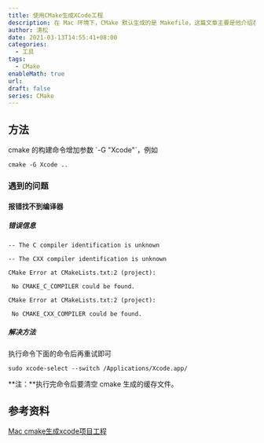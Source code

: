 ```yaml
---
title: 使用CMake生成XCode工程
description: 在 Mac 环境下，CMake 默认生成的是 Makefile，这篇文章主要是他介绍在 Mac 下如何生成 XCode 工程
author: 清松
date: 2021-03-13T14:55:41+08:00
categories:
  - 工具
tags:
  - CMake
enableMath: true
url: 
draft: false
series: CMake
---
```

## 方法
cmake 的构建命令增加参数 \`-G "Xcode"\`，例如  
``` shell
cmake -G Xcode ..
``` 

### 遇到的问题
#### 报错找不到编译器
##### 错误信息
``` text
-- The C compiler identification is unknown

-- The CXX compiler identification is unknown

CMake Error at CMakeLists.txt:2 (project):

 No CMAKE_C_COMPILER could be found.

CMake Error at CMakeLists.txt:2 (project):

 No CMAKE_CXX_COMPILER could be found.
``` 

##### 解决方法
执行命令下面的命令后再重试即可
``` shell
sudo xcode-select --switch /Applications/Xcode.app/
```
**注：**执行完命令后要清空 cmake 生成的缓存文件。

## 参考资料
[Mac cmake生成xcode项目工程](https://blog.csdn.net/song_esther/article/details/105419945)  
